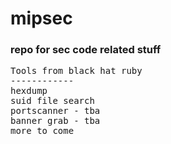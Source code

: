 # mipsec
<h3>repo for sec code related stuff</h3>
<pre>Tools from black hat ruby
------------
hexdump
suid file search
portscanner - tba
banner grab - tba
more to come</pre>

